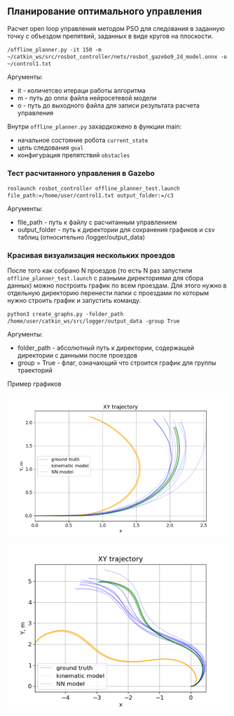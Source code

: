 ## Планирование оптимального управления 

Расчет open loop управления методом PSO для следования в заданную точку с объездом препятвий, заданных в виде кругов на плоскости. 

```
/offline_planner.py -it 150 -m ~/catkin_ws/src/rosbot_controller/nets/rosbot_gazebo9_2d_model.onnx -o ~/control1.txt
```

Аргументы:
	
* it - количетсво итераци работы алгоритма
* m - путь до onnx файла нейросетевой модели
* o - путь до выходного файла для записи результата расчета управления


Внутри `offline_planner.py` захардкожено в функции main: 
 * начальное состояние робота `current_state`
 * цель следования `goal`
 * конфигурация препятствий `obstacles`


### Тест расчитанного управления в Gazebo

```
roslaunch rosbot_controller offline_planner_test.launch file_path:=/home/user/control1.txt output_folder:=/c3
```

Аргументы:
	
* file_path - путь к файлу с расчитанным управлением
* output_folder - путь к директории для сохранения графиков и csv таблиц (относительно /logger/output_data)



### Красивая визуализация нескольких проездов

После того как собрано N проездов (то есть N раз запустили `offline_planner_test.launch` с разными  директориями для сбора данных) можно построить график по всем проездам. Для этого нужно в отдельную директорию перенести папки с проездами по которым нужно строить график и запустить команду. 

```
python3 create_graphs.py -folder_path /home/user/catkin_ws/src/logger/output_data -group True
```

Аргументы:
	
* folder_path -  абсолютный путь к директории, содержащей директории с данными после проездов
* group = True - флаг, означающий что строится график для группы траекторий

Пример графиков

![PSO_example_0](/docs/images/PSO_plot_example_0.png)


![PSO_example_1](/docs/images/PSO_plot_example_1.png)
